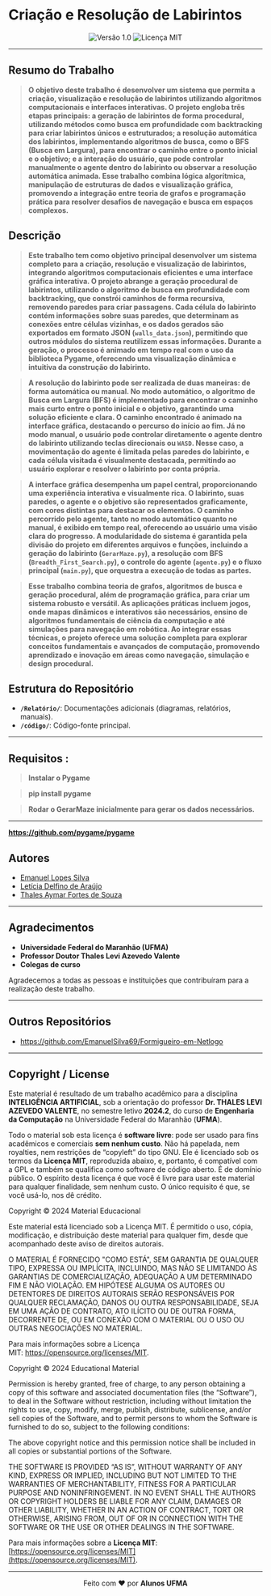 # Criação e Resolução de Labirintos

<div align="center">
  <img src="https://img.shields.io/badge/Versão-1.0-blue.svg" alt="Versão 1.0">
  <img src="https://img.shields.io/badge/Licença-MIT-green.svg" alt="Licença MIT">
</div>

---

## Resumo do Trabalho

> **O objetivo deste trabalho é desenvolver um sistema que permita a criação, visualização e resolução de labirintos utilizando algoritmos computacionais e interfaces interativas. O projeto engloba três etapas principais: a geração de labirintos de forma procedural, utilizando métodos como busca em profundidade com backtracking para criar labirintos únicos e estruturados; a resolução automática dos labirintos, implementando algoritmos de busca, como o BFS (Busca em Largura), para encontrar o caminho entre o ponto inicial e o objetivo; e a interação do usuário, que pode controlar manualmente o agente dentro do labirinto ou observar a resolução automática animada. Esse trabalho combina lógica algorítmica, manipulação de estruturas de dados e visualização gráfica, promovendo a integração entre teoria de grafos e programação prática para resolver desafios de navegação e busca em espaços complexos.**

## Descrição

> **Este trabalho tem como objetivo principal desenvolver um sistema completo para a criação, resolução e visualização de labirintos, integrando algoritmos computacionais eficientes e uma interface gráfica interativa. O projeto abrange a geração procedural de labirintos, utilizando o algoritmo de busca em profundidade com backtracking, que constrói caminhos de forma recursiva, removendo paredes para criar passagens. Cada célula do labirinto contém informações sobre suas paredes, que determinam as conexões entre células vizinhas, e os dados gerados são exportados em formato JSON (`walls_data.json`), permitindo que outros módulos do sistema reutilizem essas informações. Durante a geração, o processo é animado em tempo real com o uso da biblioteca Pygame, oferecendo uma visualização dinâmica e intuitiva da construção do labirinto.**

> **A resolução do labirinto pode ser realizada de duas maneiras: de forma automática ou manual. No modo automático, o algoritmo de Busca em Largura (BFS) é implementado para encontrar o caminho mais curto entre o ponto inicial e o objetivo, garantindo uma solução eficiente e clara. O caminho encontrado é animado na interface gráfica, destacando o percurso do início ao fim. Já no modo manual, o usuário pode controlar diretamente o agente dentro do labirinto utilizando teclas direcionais ou `WASD`. Nesse caso, a movimentação do agente é limitada pelas paredes do labirinto, e cada célula visitada é visualmente destacada, permitindo ao usuário explorar e resolver o labirinto por conta própria.**

> **A interface gráfica desempenha um papel central, proporcionando uma experiência interativa e visualmente rica. O labirinto, suas paredes, o agente e o objetivo são representados graficamente, com cores distintas para destacar os elementos. O caminho percorrido pelo agente, tanto no modo automático quanto no manual, é exibido em tempo real, oferecendo ao usuário uma visão clara do progresso. A modularidade do sistema é garantida pela divisão do projeto em diferentes arquivos e funções, incluindo a geração do labirinto (`GerarMaze.py`), a resolução com BFS (`Breadth_First_Search.py`), o controle do agente (`agente.py`) e o fluxo principal (`main.py`), que orquestra a execução de todas as partes.**

> **Esse trabalho combina teoria de grafos, algoritmos de busca e geração procedural, além de programação gráfica, para criar um sistema robusto e versátil. As aplicações práticas incluem jogos, onde mapas dinâmicos e interativos são necessários, ensino de algoritmos fundamentais de ciência da computação e até simulações para navegação em robótica. Ao integrar essas técnicas, o projeto oferece uma solução completa para explorar conceitos fundamentais e avançados de computação, promovendo aprendizado e inovação em áreas como navegação, simulação e design procedural.**

## Estrutura do Repositório 

- **`/Relatório/`**: Documentações adicionais (diagramas, relatórios, manuais).
- **`/código/`**: Código-fonte principal.
---
## Requisitos :
> **Instalar o Pygame**

> **pip install pygame**

>**Rodar o GerarMaze inicialmente para gerar os dados necessários.**
----------------------------------------
**https://github.com/pygame/pygame**

## Autores

- [Emanuel Lopes Silva](emanuel.silva@discente.ufma.br)  
- [Letícia Delfino  de Araújo](ld.araujo@discente.ufma.br)  
- [Thales Aymar Fortes de Souza](thales.aymar@discente.ufma.br)  
---

## Agradecimentos

- **Universidade Federal do Maranhão (UFMA)**  
- **Professor Doutor Thales Levi Azevedo Valente**  
- **Colegas de curso**

Agradecemos a todas as pessoas e instituições que contribuíram para a realização deste trabalho.

---

## Outros Repositórios


- https://github.com/EmanuelSilva69/Formigueiro-em-Netlogo

---

## Copyright / License

Este material é resultado de um trabalho acadêmico para a disciplina **INTELIGÊNCIA ARTIFICIAL**, sob a orientação do professor **Dr. THALES LEVI AZEVEDO VALENTE**, no semestre letivo **2024.2**, do curso de **Engenharia da Computação** na Universidade Federal do Maranhão (**UFMA**).

Todo o material sob esta licença é **software livre**: pode ser usado para fins acadêmicos e comerciais **sem nenhum custo**. Não há papelada, nem royalties, nem restrições de “copyleft” do tipo GNU. Ele é licenciado sob os termos da **Licença MIT**, reproduzida abaixo, e, portanto, é compatível com a GPL e também se qualifica como software de código aberto. É de domínio público. O espírito desta licença é que você é livre para usar este material para qualquer finalidade, sem nenhum custo. O único requisito é que, se você usá-lo, nos dê crédito.



Copyright © 2024 Material Educacional

Este material está licenciado sob a Licença MIT. É permitido o uso, cópia, modificação, e distribuição deste material para qualquer fim, desde que acompanhado deste aviso de direitos autorais.

O MATERIAL É FORNECIDO "COMO ESTÁ", SEM GARANTIA DE QUALQUER TIPO, EXPRESSA OU IMPLÍCITA, INCLUINDO, MAS NÃO SE LIMITANDO ÀS GARANTIAS DE COMERCIALIZAÇÃO, ADEQUAÇÃO A UM DETERMINADO FIM E NÃO VIOLAÇÃO. EM HIPÓTESE ALGUMA OS AUTORES OU DETENTORES DE DIREITOS AUTORAIS SERÃO RESPONSÁVEIS POR QUALQUER RECLAMAÇÃO, DANOS OU OUTRA RESPONSABILIDADE, SEJA EM UMA AÇÃO DE CONTRATO, ATO ILÍCITO OU DE OUTRA FORMA, DECORRENTE DE, OU EM CONEXÃO COM O MATERIAL OU O USO OU OUTRAS NEGOCIAÇÕES NO MATERIAL.

Para mais informações sobre a Licença MIT: https://opensource.org/licenses/MIT.

Copyright © 2024 Educational Material

Permission is hereby granted, free of charge, to any person obtaining a copy of this software and associated documentation files (the “Software”), to deal in the Software without restriction, including without limitation the rights to use, copy, modify, merge, publish, distribute, sublicense, and/or sell copies of the Software, and to permit persons to whom the Software is furnished to do so, subject to the following conditions:

The above copyright notice and this permission notice shall be included in all copies or substantial portions of the Software.

THE SOFTWARE IS PROVIDED “AS IS”, WITHOUT WARRANTY OF ANY KIND, EXPRESS OR IMPLIED, INCLUDING BUT NOT LIMITED TO THE WARRANTIES OF MERCHANTABILITY, FITNESS FOR A PARTICULAR PURPOSE AND NONINFRINGEMENT. IN NO EVENT SHALL THE AUTHORS OR COPYRIGHT HOLDERS BE LIABLE FOR ANY CLAIM, DAMAGES OR OTHER LIABILITY, WHETHER IN AN ACTION OF CONTRACT, TORT OR OTHERWISE, ARISING FROM, OUT OF OR IN CONNECTION WITH THE SOFTWARE OR THE USE OR OTHER DEALINGS IN THE SOFTWARE.

Para mais informações sobre a **Licença MIT**: [https://opensource.org/licenses/MIT](https://opensource.org/licenses/MIT).

---

<div align="center">
Feito com ♥ por <strong>Alunos UFMA</strong>
</div>

